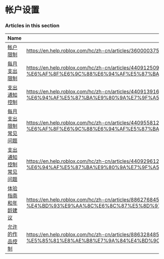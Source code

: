 # 帐户设置  
### Articles in this section
Name|URL
-|-
[帐户限制](./帐户限制.html) |https://en.help.roblox.com/hc/zh-cn/articles/360000375686-%E5%B8%90%E6%88%B7%E9%99%90%E5%88%B6
[每月支出限制](./每月支出限制.html) |https://en.help.roblox.com/hc/zh-cn/articles/4409125091348-%E6%AF%8F%E6%9C%88%E6%94%AF%E5%87%BA%E9%99%90%E5%88%B6
[支出通知控制](./支出通知控制.html) |https://en.help.roblox.com/hc/zh-cn/articles/4409139163412-%E6%94%AF%E5%87%BA%E9%80%9A%E7%9F%A5%E6%8E%A7%E5%88%B6
[每月支出限制常见问题](./每月支出限制常见问题.html) |https://en.help.roblox.com/hc/zh-cn/articles/4409558125460-%E6%AF%8F%E6%9C%88%E6%94%AF%E5%87%BA%E9%99%90%E5%88%B6%E5%B8%B8%E8%A7%81%E9%97%AE%E9%A2%98
[支出通知控制常见问题](./支出通知控制常见问题.html) |https://en.help.roblox.com/hc/zh-cn/articles/4409296123796-%E6%94%AF%E5%87%BA%E9%80%9A%E7%9F%A5%E6%8E%A7%E5%88%B6%E5%B8%B8%E8%A7%81%E9%97%AE%E9%A2%98
[体验指南和年龄建议](./体验指南和年龄建议.html) |https://en.help.roblox.com/hc/zh-cn/articles/8862768451604-%E4%BD%93%E9%AA%8C%E6%8C%87%E5%8D%97%E5%92%8C%E5%B9%B4%E9%BE%84%E5%BB%BA%E8%AE%AE
[允许的作品控制](./允许的作品控制.html) |https://en.help.roblox.com/hc/zh-cn/articles/8863284850196-%E5%85%81%E8%AE%B8%E7%9A%84%E4%BD%9C%E5%93%81%E6%8E%A7%E5%88%B6